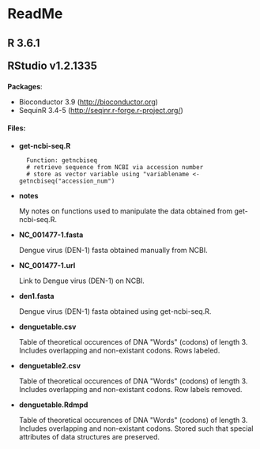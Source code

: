 # ReadMe

<h2> R 3.6.1

RStudio v1.2.1335 </h2>

**Packages**:

* Bioconductor 3.9 (http://bioconductor.org)
* SequinR 3.4-5 (http://seqinr.r-forge.r-project.org/)


<h4>Files:</h4>

* **get-ncbi-seq.R**

		Function: getncbiseq
		# retrieve sequence from NCBI via accession number
		# store as vector variable using "variablename <- getncbiseq("accession_num")

* **notes**

    My notes on functions used to manipulate the data obtained from get-ncbi-seq.R.

* **NC_001477-1.fasta**

    Dengue virus (DEN-1) fasta obtained manually from NCBI.

* **NC_001477-1.url**

    Link to Dengue virus (DEN-1) on NCBI.

* **den1.fasta**

    Dengue virus (DEN-1) fasta obtained using get-ncbi-seq.R.
    
* **denguetable.csv**

    Table of theoretical occurences of DNA "Words" (codons) of length 3. Includes overlapping and non-existant codons. Rows labeled.
    
* **denguetable2.csv**

    Table of theoretical occurences of DNA "Words" (codons) of length 3. Includes overlapping and non-existant codons. Row labels removed.
    
* **denguetable.Rdmpd**

    Table of theoretical occurences of DNA "Words" (codons) of length 3. Includes overlapping and non-existant codons. Stored such that special attributes of data structures are preserved.
    
